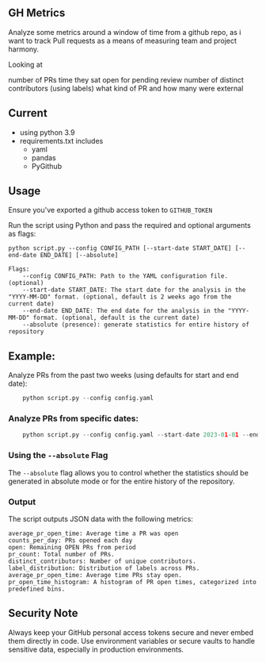 ## GH Metrics

Analyze some metrics around a window of time from a github repo, as i want to track Pull requests as a means of measuring team and project harmony.

Looking at

number of PRs
time they sat open for pending review
number of distinct contributors
(using labels) what kind of PR and how many were external

## Current

- using python 3.9
- requirements.txt includes
    - yaml
    - pandas
    - PyGithub


## Usage

Ensure you've exported a github access token to `GITHUB_TOKEN`

Run the script using Python and pass the required and optional arguments as flags:

```
python script.py --config CONFIG_PATH [--start-date START_DATE] [--end-date END_DATE] [--absolute]
```

```
Flags:
    --config CONFIG_PATH: Path to the YAML configuration file. (optional)
    --start-date START_DATE: The start date for the analysis in the "YYYY-MM-DD" format. (optional, default is 2 weeks ago from the current date)
    --end-date END_DATE: The end date for the analysis in the "YYYY-MM-DD" format. (optional, default is the current date)
    --absolute (presence): generate statistics for entire history of repository
```

## Example:

Analyze PRs from the past two weeks (using defaults for start and end date):

```python
    python script.py --config config.yaml
```

### Analyze PRs from specific dates:

```python
    python script.py --config config.yaml --start-date 2023-01-01 --end-date 2023-01-15
```

### Using the `--absolute` Flag

The `--absolute` flag allows you to control whether the statistics should be generated in absolute mode or for the entire history of the repository.


### Output

The script outputs JSON data with the following metrics:

    average_pr_open_time: Average time a PR was open
    counts_per_day: PRs opened each day
    open: Remaining OPEN PRs from period
    pr_count: Total number of PRs.
    distinct_contributors: Number of unique contributors.
    label_distribution: Distribution of labels across PRs.
    average_pr_open_time: Average time PRs stay open.
    pr_open_time_histogram: A histogram of PR open times, categorized into predefined bins.

## Security Note

Always keep your GitHub personal access tokens secure and never embed them directly in code. Use environment variables or secure vaults to handle sensitive data, especially in production environments.
